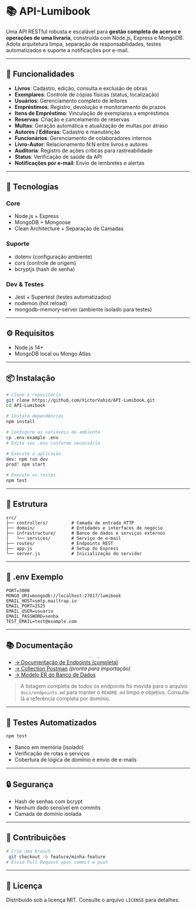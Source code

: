 # 📚 API-Lumibook

Uma API RESTful robusta e escalável para **gestão completa de acervo e operações de uma livraria**, construída com Node.js, Express e MongoDB. Adota arquitetura limpa, separação de responsabilidades, testes automatizados e suporte a notificações por e-mail.

---

## 🔧 Funcionalidades

* **Livros**: Cadastro, edição, consulta e exclusão de obras
* **Exemplares**: Controle de cópias físicas (status, localização)
* **Usuários**: Gerenciamento completo de leitores
* **Empréstimos**: Registro, devolução e monitoramento de prazos
* **Itens de Empréstimo**: Vinculação de exemplares a empréstimos
* **Reservas**: Criação e cancelamento de reservas
* **Multas**: Geração automática e atualização de multas por atraso
* **Autores / Editoras**: Cadastro e manutenção
* **Funcionários**: Gerenciamento de colaboradores internos
* **Livro-Autor**: Relacionamento N\:N entre livros e autores
* **Auditoria**: Registro de ações críticas para rastreabilidade
* **Status**: Verificação de saúde da API
* **Notificações por e-mail**: Envio de lembretes e alertas

---

## 🚀 Tecnologias

### Core

* Node.js + Express
* MongoDB + Mongoose
* Clean Architecture + Separação de Camadas

### Suporte

* dotenv (configuração ambiente)
* cors (controle de origem)
* bcryptjs (hash de senha)

### Dev & Testes

* Jest + Supertest (testes automatizados)
* nodemon (hot reload)
* mongodb-memory-server (ambiente isolado para testes)

---

## ⚙️ Requisitos

* Node.js 14+
* MongoDB local ou Mongo Atlas

---

## 📦 Instalação

```bash
# Clone o repositório
git clone https://github.com/VictorVahid/API-Lumibook.git
cd API-Lumibook

# Instale dependências
npm install

# Configure as variáveis de ambiente
cp .env.example .env
# Edite seu .env conforme necessário

# Execute a aplicação
dev: npm run dev
prod: npm start

# Execute os testes
npm test
```

---

## 📁 Estrutura

```
src/
├── controllers/         # Camada de entrada HTTP
├── domain/              # Entidades e interfaces de negócio
├── infrastructure/      # Banco de dados e serviços externos
│   └── services/        # Serviço de e-mail
├── routes/              # Endpoints REST
├── app.js               # Setup do Express
└── server.js            # Inicialização do servidor
```

---

## 🔐 .env Exemplo

```dotenv
PORT=3000
MONGO_URI=mongodb://localhost:27017/lumibook
EMAIL_HOST=smtp.mailtrap.io
EMAIL_PORT=2525
EMAIL_USER=usuario
EMAIL_PASSWORD=senha
TEST_EMAIL=test@example.com
```

---

## 📚 Documentação

* [→ Documentação de Endpoints (completa)](docs/endpoints.md)
* [→ Collection Postman](docs/lumibook-collection.json) *(pronta para importação)*
* [→ Modelo ER do Banco de Dados](docs/diagrama-er.png)

> A listagem completa de todos os endpoints foi movida para o arquivo `docs/endpoints.md` para manter o `README.md` limpo e objetivo. Consulte lá a referência completa por domínio.

---

## 🧪 Testes Automatizados

```bash
npm test
```

* Banco em memória (isolado)
* Verificação de rotas e serviços
* Cobertura de lógica de domínio e envio de e-mails

---

## 🔒 Segurança

* Hash de senhas com bcrypt
* Nenhum dado sensível em commits
* Camada de domínio isolada

---

## 🤝 Contribuições

```bash
# Crie uma branch
 git checkout -b feature/minha-feature
# Envie Pull Request após commit e push
```

---

## 📄 Licença

Distribuído sob a licença MIT. Consulte o arquivo `LICENSE` para detalhes.
